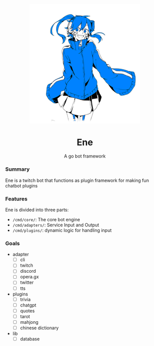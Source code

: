 <p align="center">
  <img src="./web/ene/ene.png" width="350"/>
</p>
<h1 align="center">Ene</h1>
<p align="center">A go bot framework</p>

### Summary
Ene is a twitch bot that functions as plugin framework for making fun chatbot plugins

### Features
Ene is divided into three parts:
* `/cmd/core/`: The core bot engine
* `/cmd/adapters/`: Service Input and Output
* `/cmd/plugins/`: dynamic logic for handling input

### Goals
* adapter
  - [ ] cli
  - [ ] twitch
  - [ ] discord
  - [ ] opera.gx
  - [ ] twitter
  - [ ] tts
* plugins
  - [ ] trivia
  - [ ] chatgpt
  - [ ] quotes
  - [ ] tarot
  - [ ] mahjong
  - [ ] chinese dictionary
* lib 
  - [ ] database